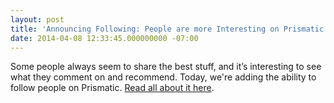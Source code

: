 ```yaml
---
layout: post
title: 'Announcing Following: People are more Interesting on Prismatic'
date: 2014-04-08 12:33:45.000000000 -07:00
---
```

Some people always seem to share the best stuff, and it’s interesting to see what they comment on and recommend. Today, we're adding the ability to follow people on Prismatic. [Read all about it here](https://get-prismatic.squarespace.com/people_are_interesting).
